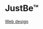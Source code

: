 # JustBe™

[Web design](https://www.figma.com/file/ig4a3G4K6dtN8TqHp4DaLQ/Coaching-Site?node-id=0%3A1)
